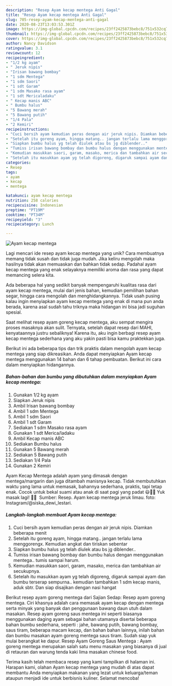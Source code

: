 ```yaml
---
description: "Resep Ayam kecap mentega Anti Gagal"
title: "Resep Ayam kecap mentega Anti Gagal"
slug: 705-resep-ayam-kecap-mentega-anti-gagal
date: 2020-08-23T13:03:53.301Z
image: https://img-global.cpcdn.com/recipes/23ff2425873bebc8/751x532cq70/ayam-kecap-mentega-foto-resep-utama.jpg
thumbnail: https://img-global.cpcdn.com/recipes/23ff2425873bebc8/751x532cq70/ayam-kecap-mentega-foto-resep-utama.jpg
cover: https://img-global.cpcdn.com/recipes/23ff2425873bebc8/751x532cq70/ayam-kecap-mentega-foto-resep-utama.jpg
author: Nancy Davidson
ratingvalue: 3.1
reviewcount: 12
recipeingredient:
- "1/2 kg ayam"
- " Jeruk nipis"
- "Irisan bawang bombay"
- "1 sdm Mentega"
- "1 sdm Saori"
- "1 sdt Garam"
- "1 sdm Masako rasa ayam"
- "1 sdt Mericaladaku"
- " Kecap manis ABC"
- " Bumbu halus"
- "5 Bawang merah"
- "5 Bawang putih"
- "1/4 Pala"
- "2 Kemiri"
recipeinstructions:
- "Cuci bersih ayam kemudian peras dengan air jeruk nipis. Diamkan beberapa menit"
- "Setelah itu goreng ayam, hingga matang.. jangan terlalu lama menggorengx. Kemudian angkat dan tiriskan sebentar"
- "Siapkan bumbu halus yg telah diulek atau bs jg diblender.."
- "Tumiss irisan bawang bombay dan bumbu halus dengan menggunakan mentega.. tumis sampai harum."
- "Kemudian masukkan saori, garam, masako, merica dan tambahkan air secukupnya."
- "Setelah itu masukkan ayam yg telah digoreng, digaruk sampai ayam dan bumbu terserap sempurna.. kemudian tambahkan 1 sdm kecap manis, aduk sbtr. Dan siap disajikan dengan nasi hangat"
categories:
- Resep
tags:
- ayam
- kecap
- mentega

katakunci: ayam kecap mentega 
nutrition: 258 calories
recipecuisine: Indonesian
preptime: "PT19M"
cooktime: "PT34M"
recipeyield: "3"
recipecategory: Lunch

---
```



![Ayam kecap mentega](https://img-global.cpcdn.com/recipes/23ff2425873bebc8/751x532cq70/ayam-kecap-mentega-foto-resep-utama.jpg)

Lagi mencari ide resep ayam kecap mentega yang unik? Cara membuatnya memang tidak susah dan tidak juga mudah. Jika keliru mengolah maka hasilnya tidak akan memuaskan dan bahkan tidak sedap. Padahal ayam kecap mentega yang enak selayaknya memiliki aroma dan rasa yang dapat memancing selera kita.

Ada beberapa hal yang sedikit banyak mempengaruhi kualitas rasa dari ayam kecap mentega, mulai dari jenis bahan, kemudian pemilihan bahan segar, hingga cara mengolah dan menghidangkannya. Tidak usah pusing kalau ingin menyiapkan ayam kecap mentega yang enak di mana pun anda berada, karena asal sudah tahu triknya maka hidangan ini bisa jadi suguhan spesial.

Saat melihat resep ayam goreng kecap mentega, aku sempat mengira proses masaknya akan sulit. Ternyata, setelah dapat resep dari MAHI, kenyataannya justru sebaliknya! Karena itu, aku ingin berbagi resep ayam kecap mentega sederhana yang aku yakin pasti bisa kamu praktekkan juga.


Berikut ini ada beberapa tips dan trik praktis dalam mengolah ayam kecap mentega yang siap dikreasikan. Anda dapat menyiapkan Ayam kecap mentega menggunakan 14 bahan dan 6 tahap pembuatan. Berikut ini cara dalam menyiapkan hidangannya.

<!--inarticleads1-->

##### Bahan-bahan dan bumbu yang dibutuhkan dalam menyiapkan Ayam kecap mentega:

1. Gunakan 1/2 kg ayam
1. Siapkan  Jeruk nipis
1. Ambil Irisan bawang bombay
1. Ambil 1 sdm Mentega
1. Ambil 1 sdm Saori
1. Ambil 1 sdt Garam
1. Sediakan 1 sdm Masako rasa ayam
1. Gunakan 1 sdt Merica/ladaku
1. Ambil  Kecap manis ABC
1. Sediakan  Bumbu halus
1. Gunakan 5 Bawang merah
1. Sediakan 5 Bawang putih
1. Sediakan 1/4 Pala
1. Gunakan 2 Kemiri


Ayam Kecap Mentega adalah ayam yang dimasak dengan mentega/margarin dan juga ditambah manisnya kecap. Tidak membutuhkan waktu yang lama untuk memasak, bahannya sederhana, praktis, tapi tetap enak. Cocok untuk bekal suami atau anak di saat pagi yang padat 😃👍🏻 Yuk masak lagi! 👩‍🍳 ️ Sumber: Resep. Ayam kecap mentega jeruk limau. foto: Instagram/@siska_dewi_lestari. 

<!--inarticleads2-->

##### Langkah-langkah membuat Ayam kecap mentega:

1. Cuci bersih ayam kemudian peras dengan air jeruk nipis. Diamkan beberapa menit
1. Setelah itu goreng ayam, hingga matang.. jangan terlalu lama menggorengx. Kemudian angkat dan tiriskan sebentar
1. Siapkan bumbu halus yg telah diulek atau bs jg diblender..
1. Tumiss irisan bawang bombay dan bumbu halus dengan menggunakan mentega.. tumis sampai harum.
1. Kemudian masukkan saori, garam, masako, merica dan tambahkan air secukupnya.
1. Setelah itu masukkan ayam yg telah digoreng, digaruk sampai ayam dan bumbu terserap sempurna.. kemudian tambahkan 1 sdm kecap manis, aduk sbtr. Dan siap disajikan dengan nasi hangat


Berikut resep ayam goreng mentega dari Sajian Sedap: Resep ayam goreng mentega. Ciri khasnya adalah cara memasak ayam kecap dengan mentega serta minyak yang banyak dan penggunaan bawang daun utuh dalam masakan. Resep ayam goreng saus mentega ini seperti biasanya menggunakan daging ayam sebagai bahan utamanya disertai beberapa bahan bumbu sederhana, seperti : jahe, bawang putih, bawang bombay, saus tiram, beberapa macam kecap, dan bahan bahan lainnya, inilah bahan dan bumbu masakan ayam goreng mentega saus tiram. Sudah siap yuk mulai berangkat ke dapur. Resep Ayam Goreng Saus Mentega : Ayam goreng mentega merupakan salah satu menu masakan yang biasanya di jual di retauran dan warung tenda kaki lima masakan chinese food. 

Terima kasih telah membaca resep yang kami tampilkan di halaman ini. Harapan kami, olahan Ayam kecap mentega yang mudah di atas dapat membantu Anda menyiapkan makanan yang lezat untuk keluarga/teman ataupun menjadi ide untuk berbisnis kuliner. Selamat mencoba!
